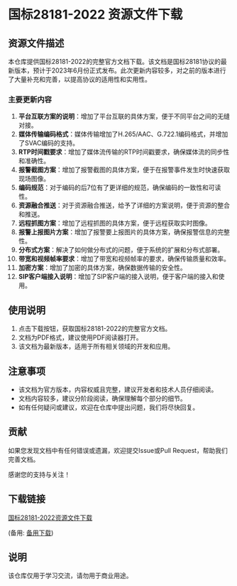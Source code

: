 # 国标28181-2022 资源文件下载

## 资源文件描述

本仓库提供国标28181-2022的完整官方文档下载。该文档是国标28181协议的最新版本，预计于2023年6月份正式发布。此次更新内容较多，对之前的版本进行了大量补充和完善，以提高协议的适用性和实用性。

### 主要更新内容

1. **平台互联方案的说明**：增加了平台互联的具体方案，便于不同平台之间的无缝对接。
2. **媒体传输编码格式**：媒体传输增加了H.265/AAC、G.722.1编码格式，并增加了SVAC编码的支持。
3. **RTP时间戳要求**：增加了媒体流传输的RTP时间戳要求，确保媒体流的同步性和准确性。
4. **报警截图方案**：增加了报警截图的具体方案，便于在报警事件发生时快速获取现场图像。
5. **编码规范**：对于编码的后7位有了更详细的规范，确保编码的一致性和可读性。
6. **资源融合推送**：对于资源融合推送，给予了详细的方案说明，便于资源的整合和推送。
7. **远程抓图方案**：增加了远程抓图的具体方案，便于远程获取实时图像。
8. **报警上报图片方案**：增加了报警要上报图片的具体方案，确保报警信息的完整性。
9. **分布式方案**：解决了如何做分布式的问题，便于系统的扩展和分布式部署。
10. **带宽和视频帧率要求**：增加了带宽和视频帧率的要求，确保传输质量和效率。
11. **加密方案**：增加了加密的具体方案，确保数据传输的安全性。
12. **SIP客户端接入说明**：增加了SIP客户端的接入说明，便于客户端的接入和使用。

## 使用说明

1. 点击下载按钮，获取国标28181-2022的完整官方文档。
2. 文档为PDF格式，建议使用PDF阅读器打开。
3. 该文档为最新版本，适用于所有相关领域的开发和应用。

## 注意事项

- 该文档为官方版本，内容权威且完整，建议开发者和技术人员仔细阅读。
- 文档内容较多，建议分阶段阅读，确保理解每个部分的细节。
- 如有任何疑问或建议，欢迎在仓库中提出问题，我们将尽快回复。

## 贡献

如果您发现文档中有任何错误或遗漏，欢迎提交Issue或Pull Request，帮助我们完善文档。

感谢您的支持与关注！

## 下载链接
[国标28181-2022资源文件下载](https://pan.quark.cn/s/9d27173e989b) 

(备用: [备用下载](https://pan.baidu.com/s/18OdJDZe8y2mSAtf4r0qdwA?pwd=1234))

## 说明

该仓库仅用于学习交流，请勿用于商业用途。
